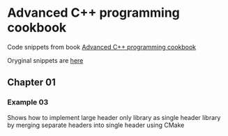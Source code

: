 # Advanced C++ programming cookbook
Code snippets from book [Advanced C++ programming cookbook](https://www.packtpub.com/product/advanced-c-programming-cookbook/9781838559915)

Oryginal snippets are [here](https://github.com/PacktPublishing/Advanced-CPP-Programming-CookBook)

## Chapter 01
### Example 03
Shows how to implement large header only library as single header library by merging separate headers into single header using CMake

